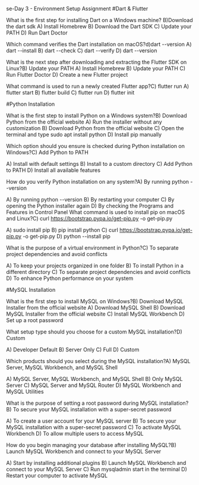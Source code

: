 
se-Day 3 - Environment Setup Assignment
#Dart & Flutter

What is the first step for installing Dart on a Windows machine? B)Download the dart sdk
A) Install Homebrew 
B) Download the Dart SDK 
C) Update your PATH 
D) Run Dart Doctor

Which command verifies the Dart installation on macOS?d)dart --version
A) dart --install 
B) dart --check 
C) dart --verify 
D) dart --version

What is the next step after downloading and extracting the Flutter SDK on Linux?B) Update your PATH 
A) Install Homebrew 
B) Update your PATH 
C) Run Flutter Doctor 
D) Create a new Flutter project

What command is used to run a newly created Flutter app?C) flutter run 
A) flutter start 
B) flutter build 
C) flutter run 
D) flutter init

#Python Installation

What is the first step to install Python on a Windows system?B) Download Python from the official website 
A) Run the installer without any customization 
B) Download Python from the official website 
C) Open the terminal and type sudo apt install python 
D) Install pip manually

Which option should you ensure is checked during Python installation on Windows?C) Add Python to PATH 

A) Install with default settings 
B) Install to a custom directory 
C) Add Python to PATH 
D) Install all available features

How do you verify Python installation on any system?A) By running python --version 

A) By running python --version 
B) By restarting your computer 
C) By opening the Python installer again 
D) By checking the Programs and Features in Control Panel
What command is used to install pip on macOS and Linux?C) curl https://bootstrap.pypa.io/get-pip.py -o get-pip.py 

A) sudo install pip 
B) pip install python 
C) curl https://bootstrap.pypa.io/get-pip.py -o get-pip.py 
D) python --install pip

What is the purpose of a virtual environment in Python?C) To separate project dependencies and avoid conflicts 

A) To keep your projects organized in one folder 
B) To install Python in a different directory 
C) To separate project dependencies and avoid conflicts 
D) To enhance Python performance on your system

#MySQL Installation

What is the first step to install MySQL on Windows?B) Download MySQL Installer from the official website 
A) Download MySQL Shell 
B) Download MySQL Installer from the official website 
C) Install MySQL Workbench 
D) Set up a root password

What setup type should you choose for a custom MySQL installation?D) Custom

A) Developer Default 
B) Server Only 
C) Full 
D) Custom

Which products should you select during the MySQL installation?A) MySQL Server, MySQL Workbench, and MySQL Shell 

A) MySQL Server, MySQL Workbench, and MySQL Shell 
B) Only MySQL Server 
C) MySQL Server and MySQL Router 
D) MySQL Workbench and MySQL Utilities

What is the purpose of setting a root password during MySQL installation?B) To secure your MySQL installation with a super-secret password 

A) To create a user account for your MySQL server 
B) To secure your MySQL installation with a super-secret password 
C) To activate MySQL Workbench 
D) To allow multiple users to access MySQL

How do you begin managing your database after installing MySQL?B) Launch MySQL Workbench and connect to your MySQL Server 

A) Start by installing additional plugins 
B) Launch MySQL Workbench and connect to your MySQL Server 
C) Run mysqladmin start in the terminal 
D) Restart your computer to activate MySQL
